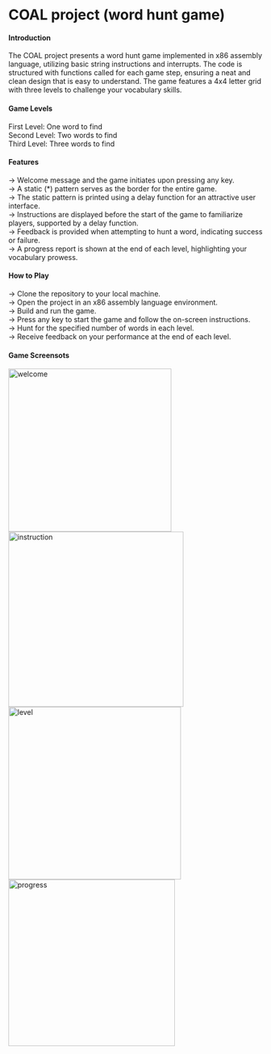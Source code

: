 # COAL project (word hunt game)

<h4>Introduction</h4>
The COAL project presents a word hunt game implemented in x86 assembly language, utilizing basic string instructions and interrupts. The code is structured with functions called for each game step, ensuring a neat and clean design that is easy to understand. The game features a 4x4 letter grid with three levels to challenge your vocabulary skills.

<h4>Game Levels</h4>
First Level: One word to find<br>
Second Level: Two words to find<br>
Third Level: Three words to find

<h4>Features</h4>
-> Welcome message and the game initiates upon pressing any key.<br>
-> A static (*) pattern serves as the border for the entire game.<br>
-> The static pattern is printed using a delay function for an attractive user interface.<br>
-> Instructions are displayed before the start of the game to familiarize players, supported by a delay function.<br>
-> Feedback is provided when attempting to hunt a word, indicating success or failure.<br>
-> A progress report is shown at the end of each level, highlighting your vocabulary prowess.

<h4>How to Play</h4>
-> Clone the repository to your local machine.<br>
-> Open the project in an x86 assembly language environment.<br>
-> Build and run the game.<br>
-> Press any key to start the game and follow the on-screen instructions.<br>
-> Hunt for the specified number of words in each level.<br>
-> Receive feedback on your performance at the end of each level.
<h4>Game Screensots</h4>
<img width="323" alt="welcome" src="https://github.com/Hassan7538/COAL-wordHuntGame-notes/assets/112494650/009f33d5-74be-40ee-b531-96c4865d5de6">
<img width="347" alt="instruction" src="https://github.com/Hassan7538/COAL-wordHuntGame-notes/assets/112494650/9c72a3eb-1a84-438d-83f0-1e98d9d1c8e2">
<img width="342" alt="level" src="https://github.com/Hassan7538/COAL-wordHuntGame-notes/assets/112494650/9d3363f2-c5dc-437e-b1e4-c9d5a3878095">
<img width="330" alt="progress" src="https://github.com/Hassan7538/COAL-wordHuntGame-notes/assets/112494650/c24e0363-dd18-4f63-b75e-02b20a889a56">
